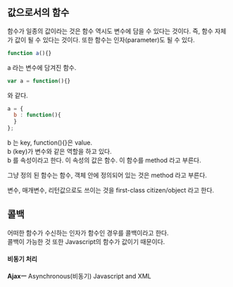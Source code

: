 ## 값으로서의 함수

함수가 일종의 값이라는 것은 함수 역시도 변수에 담을 수 있다는 것이다. 즉, 함수 자체가 값이 될 수 있다는 것이다. 또한 함수는 인자(parameter)도 될 수 있다.  

```javascript
function a(){}
```

a 라는 변수에 담겨진 함수.

```javascript
var a = function(){}
```

와 같다.

```javascript
a = {
  b : function(){  
  }
};
```

b 는 key, function(){}은 value.  
b (key)가 변수와 같은 역할을 하고 있다.  
b 를 속성이라고 한다. 이 속성의 값은 함수. 이 함수를 method 라고 부른다.  

그냥 정의 된 함수는 함수, 객체 안에 정의되어 있는 것은 method 라고 부른다.  

변수, 매개변수, 리턴값으로도 쓰이는 것을 first-class citizen/object 라고 한다.  

## 콜백

어떠한 함수가 수신하는 인자가 함수인 경우를 콜백이라고 한다.  
콜백이 가능한 것 또한 Javascript의 함수가 값이기 때문이다.  


#### 비동기 처리
**Ajaxㅡ** Asynchronous(비동기) Javascript and XML  
